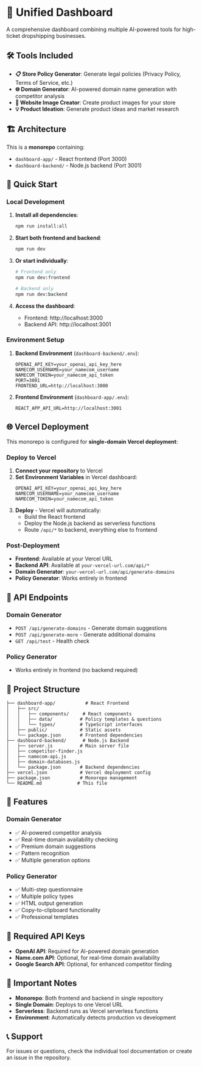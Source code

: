 # 🚀 Unified Dashboard

A comprehensive dashboard combining multiple AI-powered tools for high-ticket dropshipping businesses.

## 🛠️ **Tools Included**

- **📋 Store Policy Generator**: Generate legal policies (Privacy Policy, Terms of Service, etc.)
- **🌐 Domain Generator**: AI-powered domain name generation with competitor analysis
- **🎨 Website Image Creator**: Create product images for your store
- **💡 Product Ideation**: Generate product ideas and market research

## 🏗️ **Architecture**

This is a **monorepo** containing:
- `dashboard-app/` - React frontend (Port 3000)
- `dashboard-backend/` - Node.js backend (Port 3001)

## 🚀 **Quick Start**

### **Local Development**

1. **Install all dependencies**:
   ```bash
   npm run install:all
   ```

2. **Start both frontend and backend**:
   ```bash
   npm run dev
   ```

3. **Or start individually**:
   ```bash
   # Frontend only
   npm run dev:frontend
   
   # Backend only  
   npm run dev:backend
   ```

4. **Access the dashboard**:
   - Frontend: http://localhost:3000
   - Backend API: http://localhost:3001

### **Environment Setup**

1. **Backend Environment** (`dashboard-backend/.env`):
   ```env
   OPENAI_API_KEY=your_openai_api_key_here
   NAMECOM_USERNAME=your_namecom_username
   NAMECOM_TOKEN=your_namecom_api_token
   PORT=3001
   FRONTEND_URL=http://localhost:3000
   ```

2. **Frontend Environment** (`dashboard-app/.env`):
   ```env
   REACT_APP_API_URL=http://localhost:3001
   ```

## 🌐 **Vercel Deployment**

This monorepo is configured for **single-domain Vercel deployment**:

### **Deploy to Vercel**

1. **Connect your repository** to Vercel
2. **Set Environment Variables** in Vercel dashboard:
   ```
   OPENAI_API_KEY=your_openai_api_key_here
   NAMECOM_USERNAME=your_namecom_username
   NAMECOM_TOKEN=your_namecom_api_token
   ```
3. **Deploy** - Vercel will automatically:
   - Build the React frontend
   - Deploy the Node.js backend as serverless functions
   - Route `/api/*` to backend, everything else to frontend

### **Post-Deployment**

- **Frontend**: Available at your Vercel URL
- **Backend API**: Available at `your-vercel-url.com/api/*`
- **Domain Generator**: `your-vercel-url.com/api/generate-domains`
- **Policy Generator**: Works entirely in frontend

## 🔧 **API Endpoints**

### **Domain Generator**
- `POST /api/generate-domains` - Generate domain suggestions
- `POST /api/generate-more` - Generate additional domains
- `GET /api/test` - Health check

### **Policy Generator**
- Works entirely in frontend (no backend required)

## 📁 **Project Structure**

```
├── dashboard-app/           # React Frontend
│   ├── src/
│   │   ├── components/     # React components
│   │   ├── data/          # Policy templates & questions
│   │   └── types/         # TypeScript interfaces
│   ├── public/            # Static assets
│   └── package.json       # Frontend dependencies
├── dashboard-backend/      # Node.js Backend
│   ├── server.js          # Main server file
│   ├── competitor-finder.js
│   ├── namecom-api.js
│   ├── domain-databases.js
│   └── package.json       # Backend dependencies
├── vercel.json            # Vercel deployment config
├── package.json           # Monorepo management
└── README.md             # This file
```

## 🎯 **Features**

### **Domain Generator**
- ✅ AI-powered competitor analysis
- ✅ Real-time domain availability checking
- ✅ Premium domain suggestions
- ✅ Pattern recognition
- ✅ Multiple generation options

### **Policy Generator**
- ✅ Multi-step questionnaire
- ✅ Multiple policy types
- ✅ HTML output generation
- ✅ Copy-to-clipboard functionality
- ✅ Professional templates

## 🔑 **Required API Keys**

- **OpenAI API**: Required for AI-powered domain generation
- **Name.com API**: Optional, for real-time domain availability
- **Google Search API**: Optional, for enhanced competitor finding

## 🚨 **Important Notes**

- **Monorepo**: Both frontend and backend in single repository
- **Single Domain**: Deploys to one Vercel URL
- **Serverless**: Backend runs as Vercel serverless functions
- **Environment**: Automatically detects production vs development

## 📞 **Support**

For issues or questions, check the individual tool documentation or create an issue in the repository.